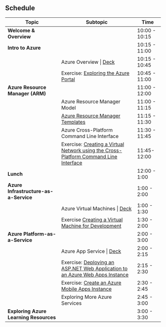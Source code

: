 ## Schedule

| Topic | Subtopic | Time |
| --- | --- | --- |
| **Welcome & Overview** | | 10:00 - 10:15 |
| **Intro to Azure** | | 10:15 - 11:00 |
| | Azure Overview &#124; [Deck](https://github.com/Azure-Readiness/DevCamp/blob/master/Presentation/Keynote/Keynote.pptx) | 10:15 - 10:45 |
| | Exercise: [Exploring the Azure Portal](https://github.com/MicrosoftLearning/20532-DevelopingMicrosoftAzureSolutions/blob/c-release/Instructions/Labs/dotnet/Mod01/20532C_LAB_AK_01.md) | 10:45 - 11:00 |
| **Azure Resource Manager (ARM)** | | 11:00 - 12:00 |
| | Azure Resource Manager Model | 11:00 - 11:15 |
| | [Azure Resource Manager Templates](https://github.com/seesharprun/arm-examples/blob/master/readme.md) | 11:15 - 11:30 |
| | Azure Cross-Platform Command Line Interface | 11:30 - 11:45 |
| | Exercise: [Creating a Virtual Network using the Cross-Platform Command Line Interface](https://github.com/AzureBytes/cli_arm_virtualnetworks/blob/master/README.md) | 11:45-12:00 |
| **Lunch** | | 12:00 - 1:00 |
| **Azure Infrastructure-as-a-Service** | | 1:00 - 2:00 |
| | Azure Virtual Machines &#124; [Deck](https://github.com/Azure-Readiness/DevCamp/blob/master/Presentation/IaaS/IaaS.pptx) | 1:00 - 1:30 |
| | Exercise [Creating a Virtual Machine for Development](https://github.com/MicrosoftLearning/20532-DevelopingMicrosoftAzureSolutions/blob/c-release/Instructions/Labs/dotnet/Mod02/20532C_LAB_AK_02.md) | 1:30 - 2:00 |
| **Azure Platform-as-a-Service** | | 2:00 - 3:00 |
| | Azure App Service &#124; [Deck](https://github.com/Azure-Readiness/DevCamp/blob/master/Presentation/App-Service/App%20Service.pptx) | 2:00 - 2:15 |
| | Exercise: [Deploying an ASP.NET Web Application to an Azure Web Apps Instance](https://github.com/Azure-Readiness/DevCamp/blob/master/HOL/get-started-with-websites-and-asp-net/README.md) | 2:15 - 2:30 |
| | Exercise: [Create an Azure Mobile Apps Instance](https://github.com/azure-bootcamps/app_service_and_xamarin/blob/master/08_appservice/readme.md) | 2:30 - 2:45 |
| | Exploring More Azure Services | 2:45 - 3:00 |
| **Exploring Azure Learning Resources** | | 3:00 - 3:30 |
